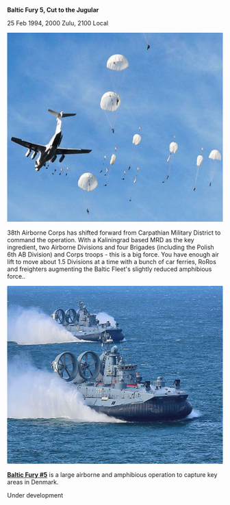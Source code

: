 **Baltic Fury 5, Cut to the Jugular**

25 Feb 1994, 2000 Zulu, 2100 Local

<img src="/assets\images\aar\bf\bf5\image1.jpeg" style="width:6.5in;height:4.60833in" alt="Russian paratroopers executed in Belarus dropping with shooting in the air" />

38th Airborne Corps has shifted forward from Carpathian Military
District to command the operation. With a Kaliningrad based MRD as the
key ingredient, two Airborne Divisions and four Brigades (including the
Polish 6th AB Division) and Corps troops - this is a big force. You have
enough air lift to move about 1.5 Divisions at a time with a bunch of
car ferries, RoRos and freighters augmenting the Baltic Fleet's slightly
reduced amphibious force..

<img src="/assets\images\aar\bf\bf5\image2.jpeg" style="width:6.5in;height:4.33333in" alt="Zubr-class LCAC - Wikipedia" />

**<u>Baltic Fury \#5</u>** is a large airborne and amphibious operation
to capture key areas in Denmark.

Under development
